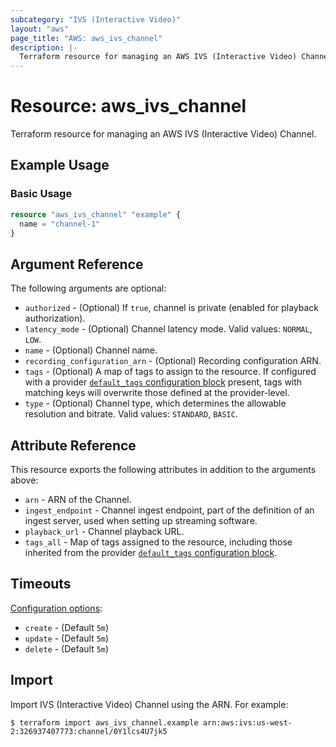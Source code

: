 ```yaml
---
subcategory: "IVS (Interactive Video)"
layout: "aws"
page_title: "AWS: aws_ivs_channel"
description: |-
  Terraform resource for managing an AWS IVS (Interactive Video) Channel.
---
```


# Resource: aws_ivs_channel

Terraform resource for managing an AWS IVS (Interactive Video) Channel.

## Example Usage

### Basic Usage

```terraform
resource "aws_ivs_channel" "example" {
  name = "channel-1"
}
```

## Argument Reference

The following arguments are optional:

* `authorized` - (Optional) If `true`, channel is private (enabled for playback authorization).
* `latency_mode` - (Optional) Channel latency mode. Valid values: `NORMAL`, `LOW`.
* `name` - (Optional) Channel name.
* `recording_configuration_arn` - (Optional) Recording configuration ARN.
* `tags` - (Optional) A map of tags to assign to the resource. If configured with a provider [`default_tags` configuration block](https://registry.terraform.io/providers/hashicorp/aws/latest/docs#default_tags-configuration-block) present, tags with matching keys will overwrite those defined at the provider-level.
* `type` - (Optional) Channel type, which determines the allowable resolution and bitrate. Valid values: `STANDARD`, `BASIC`.

## Attribute Reference

This resource exports the following attributes in addition to the arguments above:

* `arn` - ARN of the Channel.
* `ingest_endpoint` - Channel ingest endpoint, part of the definition of an ingest server, used when setting up streaming software.
* `playback_url` - Channel playback URL.
* `tags_all` - Map of tags assigned to the resource, including those inherited from the provider [`default_tags` configuration block](https://registry.terraform.io/providers/hashicorp/aws/latest/docs#default_tags-configuration-block).

## Timeouts

[Configuration options](https://www.terraform.io/docs/configuration/blocks/resources/syntax.html#operation-timeouts):

* `create` - (Default `5m`)
* `update` - (Default `5m`)
* `delete` - (Default `5m`)

## Import

Import IVS (Interactive Video) Channel using the ARN. For example:

```
$ terraform import aws_ivs_channel.example arn:aws:ivs:us-west-2:326937407773:channel/0Y1lcs4U7jk5
```
